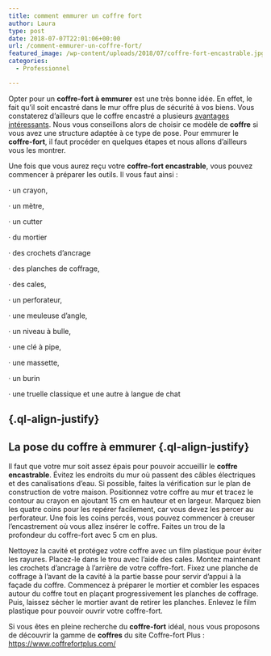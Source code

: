 ```yaml
---
title: comment emmurer un coffre fort
author: Laura
type: post
date: 2018-07-07T22:01:06+00:00
url: /comment-emmurer-un-coffre-fort/
featured_image: /wp-content/uploads/2018/07/coffre-fort-encastrable.jpg
categories:
  - Professionnel

---
```

<p class="ql-align-justify">
  Opter pour un <strong>coffre-fort à emmurer</strong> est une très bonne idée. En effet, le fait qu’il soit encastré dans le mur offre plus de sécurité à vos biens. Vous constaterez d’ailleurs que le coffre encastré a plusieurs <a href="http://actus-web.20minutes-blogs.fr/archive/2017/09/29/les-avantages-d-un-coffre-fort-a-la-maison-938939.html" target="_blank">avantages intéressants</a>. Nous vous conseillons alors de choisir ce modèle de <strong>coffre</strong> si vous avez une structure adaptée à ce type de pose. Pour emmurer le <strong>coffre-fort</strong>, il faut procéder en quelques étapes et nous allons d’ailleurs vous les montrer.
</p>

<p class="ql-align-justify">
</p>

<p class="ql-align-justify">
  Une fois que vous aurez reçu votre <strong>coffre-fort encastrable</strong>, vous pouvez commencer à préparer les outils. Il vous faut ainsi :
</p>

<p class="ql-align-justify">
  · un crayon,
</p>

<p class="ql-align-justify">
  · un mètre,
</p>

<p class="ql-align-justify">
  · un cutter
</p>

<p class="ql-align-justify">
  · du mortier
</p>

<p class="ql-align-justify">
  · des crochets d’ancrage
</p>

<p class="ql-align-justify">
  · des planches de coffrage,
</p>

<p class="ql-align-justify">
  · des cales,
</p>

<p class="ql-align-justify">
  · un perforateur,
</p>

<p class="ql-align-justify">
  · une meuleuse d’angle,
</p>

<p class="ql-align-justify">
  · un niveau à bulle,
</p>

<p class="ql-align-justify">
  · une clé à pipe,
</p>

<p class="ql-align-justify">
  · une massette,
</p>

<p class="ql-align-justify">
  · un burin
</p>

<p class="ql-align-justify">
  · une truelle classique et une autre à langue de chat
</p>

##  {.ql-align-justify}

## La pose du coffre à emmurer {.ql-align-justify}

<p class="ql-align-justify">
</p>

<p class="ql-align-justify">
  Il faut que votre mur soit assez épais pour pouvoir accueillir le <strong>coffre encastrable</strong>. Évitez les endroits du mur où passent des câbles électriques et des canalisations d’eau. Si possible, faites la vérification sur le plan de construction de votre maison. Positionnez votre coffre au mur et tracez le contour au crayon en ajoutant 15 cm en hauteur et en largeur. Marquez bien les quatre coins pour les repérer facilement, car vous devez les percer au perforateur. Une fois les coins percés, vous pouvez commencer à creuser l’encastrement où vous allez insérer le coffre. Faites un trou de la profondeur du coffre-fort avec 5 cm en plus.
</p>

<p class="ql-align-justify">
</p>

<p class="ql-align-justify">
  Nettoyez la cavité et protégez votre coffre avec un film plastique pour éviter les rayures. Placez-le dans le trou avec l’aide des cales. Montez maintenant les crochets d’ancrage à l’arrière de votre coffre-fort. Fixez une planche de coffrage à l’avant de la cavité à la partie basse pour servir d’appui à la façade du coffre. Commencez à préparer le mortier et combler les espaces autour du coffre tout en plaçant progressivement les planches de coffrage. Puis, laissez sécher le mortier avant de retirer les planches. Enlevez le film plastique pour pouvoir ouvrir votre coffre-fort.
</p>

<p class="ql-align-justify">
  <p class="ql-align-justify">
    Si vous êtes en pleine recherche du <strong>coffre-fort</strong> idéal, nous vous proposons de découvrir la gamme de <strong>coffres</strong> du site Coffre-fort Plus : <a href="https://www.coffrefortplus.com/" target="_blank">https://www.coffrefortplus.com/</a>
  </p>
  
  <p class="ql-align-justify">
  </p>
  
  <p>
  </p>